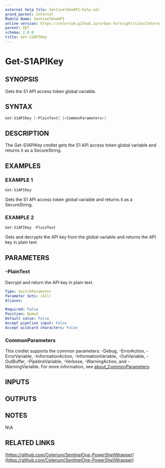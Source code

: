```yaml
---
external help file: SentinelOneAPI-help.xml
grand_parent: Internal
Module Name: SentinelOneAPI
online version: https://celerium.github.io/urban-fortnight/site/Internal/Get-S1APIKey.html
parent: GET
schema: 2.0.0
title: Get-S1APIKey
---
```


# Get-S1APIKey

## SYNOPSIS
Gets the S1 API access token global variable.

## SYNTAX

```powershell
Get-S1APIKey [-PlainText] [<CommonParameters>]
```

## DESCRIPTION
The Get-S1APIKey cmdlet gets the S1 API access token global variable and returns it as a SecureString.

## EXAMPLES

### EXAMPLE 1
```powershell
Get-S1APIKey
```

Gets the S1 API access token global variable and returns it as a SecureString.

### EXAMPLE 2
```powershell
Get-S1APIKey -PlainText
```

Gets and decrypts the API key from the global variable and returns the API key in plain text

## PARAMETERS

### -PlainText
Decrypt and return the API key in plain text.

```yaml
Type: SwitchParameter
Parameter Sets: (All)
Aliases:

Required: False
Position: Named
Default value: False
Accept pipeline input: False
Accept wildcard characters: False
```

### CommonParameters
This cmdlet supports the common parameters: -Debug, -ErrorAction, -ErrorVariable, -InformationAction, -InformationVariable, -OutVariable, -OutBuffer, -PipelineVariable, -Verbose, -WarningAction, and -WarningVariable. For more information, see [about_CommonParameters](http://go.microsoft.com/fwlink/?LinkID=113216).

## INPUTS

## OUTPUTS

## NOTES
N\A

## RELATED LINKS

[https://github.com/Celerium/SentinelOne-PowerShellWrapper](https://github.com/Celerium/SentinelOne-PowerShellWrapper)

